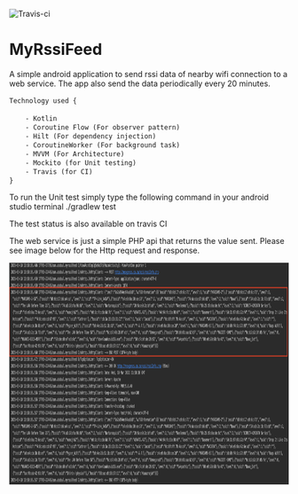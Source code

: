 ![Travis-ci](https://api.travis-ci.org/Abdoul02/MyRssiFeed.svg)

# MyRssiFeed
A simple android application to send rssi data of nearby wifi connection to a web service.
The app also send the data periodically every 20 minutes.

    Technology used {

        - Kotlin
        - Coroutine Flow (For observer pattern)
        - Hilt (For dependency injection)
        - CoroutineWorker (For background task)
        - MVVM (For Architecture)
        - Mockito (for Unit testing)
        - Travis (for CI)
    }

To run the Unit test simply type the following command in your android studio terminal
./gradlew test

The test status is also available on travis CI

The web service is just a simple PHP api that returns the value sent.
Please see image below for the Http request and response.

<img src ="images/wifi_log.png" height= "400"/>